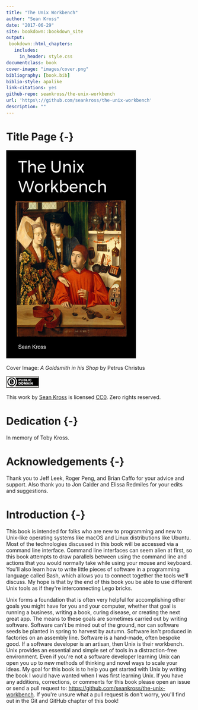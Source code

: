 ```yaml
--- 
title: "The Unix Workbench"
author: "Sean Kross"
date: "2017-06-29"
site: bookdown::bookdown_site
output:
 bookdown::html_chapters:
   includes:
     in_header: style.css
documentclass: book
cover-image: "images/cover.png"
bibliography: [book.bib]
biblio-style: apalike
link-citations: yes
github-repo: seankross/the-unix-workbench
url: 'https\://github.com/seankross/the-unix-workbench'
description: ""
---
```


# Title Page {-}

<img src="images/cover.png" width="350" height="560" alt="Cover image" />

Cover Image: *A Goldsmith in his Shop* by Petrus Christus

[![CC0](images/cc0.png)](https://creativecommons.org/publicdomain/zero/1.0/)

This work by [Sean Kross](http://seankross.com) is licensed 
[CC0](https://creativecommons.org/publicdomain/zero/1.0/). Zero rights reserved.

# Dedication {-}

In memory of Toby Kross.

# Acknowledgements {-}

Thank you to Jeff Leek, Roger Peng, and Brian Caffo for your advice and support.
Also thank you to Jon Calder and Elissa Redmiles for your edits and suggestions.

# Introduction {-}

This book is intended for folks who are new to programming and new to Unix-like
operating systems like macOS and Linux distributions like Ubuntu. Most of the
technologies discussed in this book will be accessed via a command line
interface. Command line 
interfaces can seem alien at first, so this book
attempts to draw parallels between using the command line and actions that you
would normally take while using your mouse and keyboard.
You'll also learn how to write little pieces of software in a programming
language called Bash, which allows you to connect together the tools we'll
discuss. My hope is that by the end of this book you be able to use different
Unix tools as if they're interconnecting Lego bricks.

Unix forms a foundation that is often very helpful for
accomplishing other goals you might have for you and your computer, whether
that goal is running a business, writing a book, curing disease, or creating
the next great app. The means to these goals are sometimes carried out by
writing software.
Software can't be mined out of the ground, nor can software seeds be planted in
spring to harvest by autumn. Software isn't produced in factories on an
assembly line. Software is a hand-made, often bespoke good. If a software
developer is an artisan, then Unix is their workbench. Unix provides an
essential and simple set of tools in a distraction-free environment. Even if
you're not a software developer learning Unix can open you up to new methods
of thinking and novel ways to scale your ideas. My goal
for this book is to help you get started with Unix by writing the book I would
have wanted when I was first learning Unix. If you have any additions,
corrections, or comments for this book please open an issue or send a pull
request to: https://github.com/seankross/the-unix-workbench. If you're unsure
what a pull request is don't worry, you'll find out in the Git and GitHub
chapter of this book!
